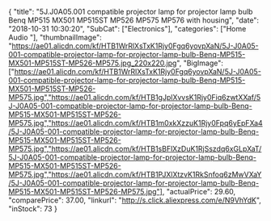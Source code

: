 {
	"title": "5J.J0A05.001 compatible projector lamp  for  projector lamp bulb Benq MP515 MX501 MP515ST MP526 MP575 MP576 with housing",
	"date": "2018-10-31 10:30:20",
	"SubCat": ["Electronics"],
	"categories": ["Home Audio "],
	"thumbnailImage": "https://ae01.alicdn.com/kf/HTB1WrRlXsTxK1Rjy0Fgq6yovpXaN/5J-J0A05-001-compatible-projector-lamp-for-projector-lamp-bulb-Benq-MP515-MX501-MP515ST-MP526-MP575.jpg_220x220.jpg",
	"BigImage": ["https://ae01.alicdn.com/kf/HTB1WrRlXsTxK1Rjy0Fgq6yovpXaN/5J-J0A05-001-compatible-projector-lamp-for-projector-lamp-bulb-Benq-MP515-MX501-MP515ST-MP526-MP575.jpg","https://ae01.alicdn.com/kf/HTB1gJplXvvsK1Rjy0Fiq6zwtXXaf/5J-J0A05-001-compatible-projector-lamp-for-projector-lamp-bulb-Benq-MP515-MX501-MP515ST-MP526-MP575.jpg","https://ae01.alicdn.com/kf/HTB1m0xkXzzuK1Rjy0Fpq6yEpFXa4/5J-J0A05-001-compatible-projector-lamp-for-projector-lamp-bulb-Benq-MP515-MX501-MP515ST-MP526-MP575.jpg","https://ae01.alicdn.com/kf/HTB1sBFlXzDuK1RjSszdq6xGLpXaT/5J-J0A05-001-compatible-projector-lamp-for-projector-lamp-bulb-Benq-MP515-MX501-MP515ST-MP526-MP575.jpg","https://ae01.alicdn.com/kf/HTB1PJXlXtzvK1RkSnfoq6zMwVXaY/5J-J0A05-001-compatible-projector-lamp-for-projector-lamp-bulb-Benq-MP515-MX501-MP515ST-MP526-MP575.jpg"],
	"actualPrice": 29.60,
	"comparePrice": 37.00,
	"linkurl": "http://s.click.aliexpress.com/e/N9VhYdK",
	"inStock": 73
}
